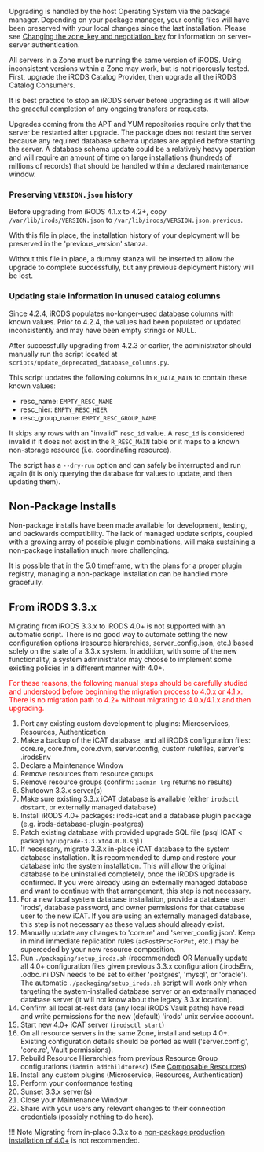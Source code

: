 Upgrading is handled by the host Operating System via the package manager.  Depending on your package manager, your config files will have been preserved with your local changes since the last installation.  Please see [Changing the zone_key and negotiation_key](installation.md#changing-the-zone_key-and-negotiation_key) for information on server-server authentication.

All servers in a Zone must be running the same version of iRODS.  Using inconsistent versions within a Zone may work, but is not rigorously tested.  First, upgrade the iRODS Catalog Provider, then upgrade all the iRODS Catalog Consumers.

It is best practice to stop an iRODS server before upgrading as it will allow the graceful completion of any ongoing transfers or requests.

Upgrades coming from the APT and YUM repositories require only that the server be restarted after upgrade.  The package does not restart the server because any required database schema updates are applied before starting the server.  A database schema update could be a relatively heavy operation and will require an amount of time on large installations (hundreds of millions of records) that should be handled within a declared maintenance window.

### Preserving `VERSION.json` history

Before upgrading from iRODS 4.1.x to 4.2+, copy `/var/lib/irods/VERSION.json` to `/var/lib/irods/VERSION.json.previous`.

With this file in place, the installation history of your deployment will be preserved in the 'previous_version' stanza.

Without this file in place, a dummy stanza will be inserted to allow the upgrade to complete successfully, but any previous deployment history will be lost.

### Updating stale information in unused catalog columns

Since 4.2.4, iRODS populates no-longer-used database columns with known values. Prior to 4.2.4, the values had been populated or updated inconsistently and may have been empty strings or NULL.

After successfully upgrading from 4.2.3 or earlier, the administrator should manually run the script located at `scripts/update_deprecated_database_columns.py`.

This script updates the following columns in `R_DATA_MAIN` to contain these known values:

 - resc_name: `EMPTY_RESC_NAME`
 - resc_hier: `EMPTY_RESC_HIER`
 - resc_group_name: `EMPTY_RESC_GROUP_NAME`

It skips any rows with an "invalid" `resc_id` value. A `resc_id` is considered invalid if it does not exist in the `R_RESC_MAIN` table or it maps to a known non-storage resource (i.e. coordinating resource).

The script has a `--dry-run` option and can safely be interrupted and run again (it is only querying the database for values to update, and then updating them).

## Non-Package Installs

Non-package installs have been made available for development, testing, and backwards compatibility.  The lack of managed update scripts, coupled with a growing array of possible plugin combinations, will make sustaining a non-package installation much more challenging.

It is possible that in the 5.0 timeframe, with the plans for a proper plugin registry, managing a non-package installation can be handled more gracefully.

## From iRODS 3.3.x

Migrating from iRODS 3.3.x to iRODS 4.0+ is not supported with an automatic script.  There is no good way to automate setting the new configuration options (resource hierarchies, server_config.json, etc.) based solely on the state of a 3.3.x system.  In addition, with some of the new functionality, a system administrator may choose to implement some existing policies in a different manner with 4.0+.

<span style="color:red">For these reasons, the following manual steps should be carefully studied and understood before beginning the migration process to 4.0.x or 4.1.x.  There is no migration path to 4.2+ without migrating to 4.0.x/4.1.x and then upgrading.</span>

1. Port any existing custom development to plugins: Microservices, Resources, Authentication
2. Make a backup of the iCAT database, and all iRODS configuration files: core.re, core.fnm, core.dvm, server.config, custom rulefiles, server's .irodsEnv
3. Declare a Maintenance Window
4. Remove resources from resource groups
5. Remove resource groups (confirm: `iadmin lrg` returns no results)
6. Shutdown 3.3.x server(s)
7. Make sure existing 3.3.x iCAT database is available (either `irodsctl dbstart`, or externally managed database)
8. Install iRODS 4.0+ packages: irods-icat and a database plugin package (e.g. irods-database-plugin-postgres)
9. Patch existing database with provided upgrade SQL file (psql ICAT < `packaging/upgrade-3.3.xto4.0.0.sql`)
10. If necessary, migrate 3.3.x in-place iCAT database to the system database installation.  It is recommended to dump and restore your database into the system installation.  This will allow the original database to be uninstalled completely, once the iRODS upgrade is confirmed.  If you were already using an externally managed database and want to continue with that arrangement, this step is not necessary.
11. For a new local system database installation, provide a database user 'irods', database password, and owner permissions for that database user to the new iCAT.  If you are using an externally managed database, this step is not necessary as these values should already exist.
12. Manually update any changes to 'core.re' and 'server_config.json'.  Keep in mind immediate replication rules (`acPostProcForPut`, etc.) may be superceded by your new resource composition.
13. Run `./packaging/setup_irods.sh` (recommended) OR Manually update all 4.0+ configuration files given previous 3.3.x configuration (.irodsEnv, .odbc.ini DSN needs to be set to either 'postgres', 'mysql', or 'oracle').  The automatic ``./packaging/setup_irods.sh`` script will work only when targeting the system-installed database server or an externally managed database server (it will not know about the legacy 3.3.x location).
14. Confirm all local at-rest data (any local iRODS Vault paths) have read and write permissions for the new (default) 'irods' unix service account.
15. Start new 4.0+ iCAT server (`irodsctl start`)
16. On all resource servers in the same Zone, install and setup 4.0+.  Existing configuration details should be ported as well ('server.config', 'core.re', Vault permissions).
17. Rebuild Resource Hierarchies from previous Resource Group configurations (`iadmin addchildtoresc`) (See [Composable Resources](../plugins/composable_resources.md))
18. Install any custom plugins (Microservice, Resources, Authentication)
19. Perform your conformance testing
20. Sunset 3.3.x server(s)
21. Close your Maintenance Window
22. Share with your users any relevant changes to their connection credentials (possibly nothing to do here).

!!! Note
    Migrating from in-place 3.3.x to a [non-package production installation of 4.0+](#non-package-installs) is not recommended.
